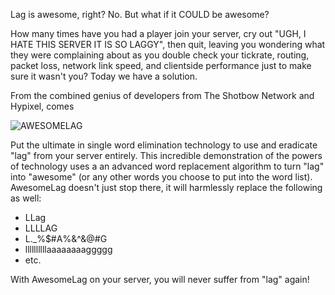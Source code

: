 Lag is awesome, right? No. But what if it COULD be awesome?

How many times have you had a player join your server, cry out "UGH, I HATE THIS SERVER IT IS SO LAGGY", then quit, leaving you wondering what they were complaining about as you double check your tickrate, routing, packet loss, network link speed, and clientside performance just to make sure it wasn't you? Today we have a solution.

From the combined genius of developers from The Shotbow Network and Hypixel, comes

![AWESOMELAG](http://i.imgur.com/mcW0ryQ.gif)

Put the ultimate in single word elimination technology to use and eradicate "lag" from your server entirely. This incredible demonstration of the powers of technology uses a an advanced word replacement algorithm to turn "lag" into "awesome" (or any other words you choose to put into the word list). AwesomeLag doesn't just stop there, it will harmlessly replace the following as well:

* LLag
* LLLLAG
* L._%$#A%&^&@#G
* llllllllllaaaaaaaaggggg
* etc.

With AwesomeLag on your server, you will never suffer from "lag" again!